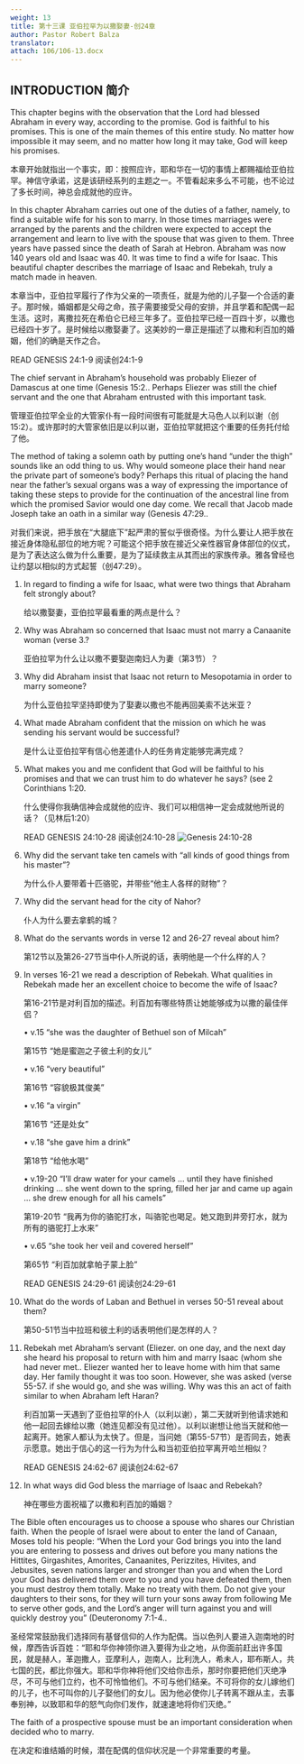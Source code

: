 ```yaml
---
weight: 13
title: 第十三课 亚伯拉罕为以撒娶妻-创24章
author: Pastor Robert Balza
translator: 
attach: 106/106-13.docx
---
```

## INTRODUCTION 简介

This chapter begins with the observation that the Lord had blessed Abraham in every way, according to the promise. God is faithful to his promises. This is one of the main themes of this entire study. No matter how impossible it may seem, and no matter how long it may take, God will keep his promises.

本章开始就指出一个事实，即：按照应许，耶和华在一切的事情上都赐福给亚伯拉罕。神信守承诺，这是该研经系列的主题之一。不管看起来多么不可能，也不论过了多长时间，神总会成就他的应许。

In this chapter Abraham carries out one of the duties of a father, namely, to find a suitable wife for his son to marry. In those times marriages were arranged by the parents and the children were expected to accept the arrangement and learn to live with the spouse that was given to them. Three years have passed since the death of Sarah at Hebron. Abraham was now 140 years old and Isaac was 40. It was time to find a wife for Isaac. This beautiful chapter describes the marriage of Isaac and Rebekah, truly a match made in heaven.

本章当中，亚伯拉罕履行了作为父亲的一项责任，就是为他的儿子娶一个合适的妻子。那时候，婚姻都是父母之命，孩子需要接受父母的安排，并且学着和配偶一起生活。这时，离撒拉死在希伯仑已经三年多了。亚伯拉罕已经一百四十岁，以撒也已经四十岁了。是时候给以撒娶妻了。这美妙的一章正是描述了以撒和利百加的婚姻，他们的确是天作之合。

READ GENESIS 24:1-9 阅读创24:1-9

The chief servant in Abraham’s household was probably Eliezer of Damascus at one time (Genesis 15:2.. Perhaps Eliezer was still the chief servant and the one that Abraham entrusted with this important task.

管理亚伯拉罕全业的大管家仆有一段时间很有可能就是大马色人以利以谢（创15:2）。或许那时的大管家依旧是以利以谢，亚伯拉罕就把这个重要的任务托付给了他。

The method of taking a solemn oath by putting one’s hand “under the thigh” sounds like an odd thing to us. Why would someone place their hand near the private part of someone’s body? Perhaps this ritual of placing the hand near the father’s sexual organs was a way of expressing the importance of taking these steps to provide for the continuation of the ancestral line from which the promised Savior would one day come. We recall that Jacob made Joseph take an oath in a similar way (Genesis 47:29..

对我们来说，把手放在“大腿底下”起严肃的誓似乎很奇怪。为什么要让人把手放在接近身体隐私部位的地方呢？可能这个把手放在接近父亲性器官身体部位的仪式，是为了表达这么做为什么重要，是为了延续救主从其而出的家族传承。雅各曾经也让约瑟以相似的方式起誓（创47:29）。

1. In regard to finding a wife for Isaac, what were two things that Abraham felt strongly about?

    给以撒娶妻，亚伯拉罕最看重的两点是什么？

2. Why was Abraham so concerned that Isaac must not marry a Canaanite woman (verse 3.?

    亚伯拉罕为什么让以撒不要娶迦南妇人为妻（第3节）？

3. Why did Abraham insist that Isaac not return to Mesopotamia in order to marry someone?

    为什么亚伯拉罕坚持即使为了娶妻以撒也不能再回美索不达米亚？

4. What made Abraham confident that the mission on which he was sending his servant would be successful?

    是什么让亚伯拉罕有信心他差遣仆人的任务肯定能够完满完成？

5. What makes you and me confident that God will be faithful to his promises and that we can trust him to do whatever he says? (see 2 Corinthians 1:20.

    什么使得你我确信神会成就他的应许、我们可以相信神一定会成就他所说的话？（见林后1:20）

    READ GENESIS 24:10-28 阅读创24:10-28 ![Genesis 24:10-28](/course-file/106/106-13-1.png)

6. Why did the servant take ten camels with “all kinds of good things from his master”?

    为什么仆人要带着十匹骆驼，并带些“他主人各样的财物”？

7. Why did the servant head for the city of Nahor?

    仆人为什么要去拿鹤的城？

8. What do the servants words in verse 12 and 26-27 reveal about him?

    第12节以及第26-27节当中仆人所说的话，表明他是一个什么样的人？

9. In verses 16-21 we read a description of Rebekah. What qualities in Rebekah made her an excellent choice to become the wife of Isaac?  

    第16-21节是对利百加的描述。利百加有哪些特质让她能够成为以撒的最佳伴侣？

    • v.15 “she was the daughter of Bethuel son of Milcah”

    第15节 “她是蜜迦之子彼土利的女儿”

    • v.16 “very beautiful”

    第16节 “容貌极其俊美”

    • v.16 “a virgin”

    第16节 “还是处女”

    • v.18  “she gave him a drink”

    第18节 “给他水喝”

    • v.19-20  “I’ll draw water for your camels … until they have finished drinking … she went down to the spring, filled her jar and came up again … she drew enough for all his camels”

    第19-20节 “我再为你的骆驼打水，叫骆驼也喝足。她又跑到井旁打水，就为所有的骆驼打上水来”

    • v.65 “she took her veil and covered herself”

    第65节 “利百加就拿帕子蒙上脸”

    READ GENESIS 24:29-61 阅读创24:29-61

10. What do the words of Laban and Bethuel in verses 50-51 reveal about them?

    第50-51节当中拉班和彼土利的话表明他们是怎样的人？

11. Rebekah met Abraham’s servant (Eliezer. on one day, and the next day she heard his proposal to return with him and marry Isaac (whom she had never met.. Eliezer wanted her to leave home with him that same day. Her family thought it was too soon. However, she was asked (verse 55-57. if she would go, and she was willing. Why was this an act of faith similar to when Abraham left Haran?

    利百加第一天遇到了亚伯拉罕的仆人（以利以谢），第二天就听到他请求她和他一起回去嫁给以撒（她连见都没有见过他）。以利以谢想让他当天就和他一起离开。她家人都认为太快了。但是，当问她（第55-57节）是否同去，她表示愿意。她出于信心的这一行为为什么和当初亚伯拉罕离开哈兰相似？

    READ GENESIS 24:62-67 阅读创24:62-67

12. In what ways did God bless the marriage of Isaac and Rebekah?

    神在哪些方面祝福了以撒和利百加的婚姻？

The Bible often encourages us to choose a spouse who shares our Christian faith. When the people of Israel were about to enter the land of Canaan, Moses told his people: “When the Lord your God brings you into the land you are entering to possess and drives out before you many nations the Hittites, Girgashites, Amorites, Canaanites, Perizzites, Hivites, and Jebusites, seven nations larger and stronger than you and when the Lord your God has delivered them over to you and you have defeated them, then you must destroy them totally. Make no treaty with them. Do not give your daughters to their sons, for they will turn your sons away from following Me to serve other gods, and the Lord’s anger will turn against you and will quickly destroy you” (Deuteronomy 7:1-4..

圣经常常鼓励我们选择同有基督信仰的人作为配偶。当以色列人要进入迦南地的时候，摩西告诉百姓：“耶和华你神领你进入要得为业之地，从你面前赶出许多国民，就是赫人，革迦撒人，亚摩利人，迦南人，比利洗人，希未人，耶布斯人，共七国的民，都比你强大。耶和华你神将他们交给你击杀，那时你要把他们灭绝净尽，不可与他们立约，也不可怜恤他们。不可与他们结亲。不可将你的女儿嫁他们的儿子，也不可叫你的儿子娶他们的女儿。因为他必使你儿子转离不跟从主，去事奉别神，以致耶和华的怒气向你们发作，就速速地将你们灭绝。”

The faith of a prospective spouse must be an important consideration when decided who to marry.

在决定和谁结婚的时候，潜在配偶的信仰状况是一个非常重要的考量。
